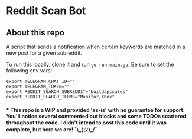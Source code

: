 # Reddit Scan Bot

## About this repo
A script that sends a notification when certain keywords are matched in a new post for a given subreddit.

To run this locally, clone it and run `go run main.go`. Be sure to set the following env vars!
```
export TELEGRAM_CHAT_ID=""
export TELEGRAM_TOKEN=""
export REDDIT_SEARCH_SUBREDDIT="buildapcsales"
export REDDIT_SEARCH_TERMS="Monitor,Xbox"
```

#### \* This repo is a WIP and provided 'as-is' with no guarantee for support. You'll notice several commented out blocks and some TODOs scattered throughout the code. I didn't intend to post this code until it was complete, but here we are! ¯\\\_(ツ)\_/¯  